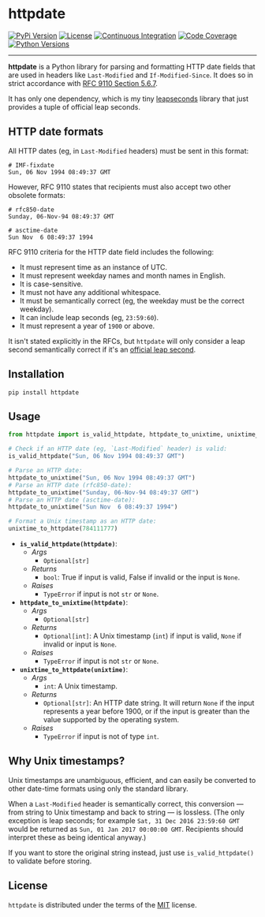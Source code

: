 # httpdate

[![PyPi Version][pypi-img]][pypi-url]
[![License][license-img]][license-url]
[![Continuous Integration][ci-img]][ci-url]
[![Code Coverage][coverage-img]][coverage-url]
[![Python Versions][python-img]][python-url]

[pypi-img]: https://img.shields.io/pypi/v/httpdate.svg
[pypi-url]: https://pypi.org/project/httpdate
[license-img]:  https://img.shields.io/github/license/jamielinux/httpdate.svg
[license-url]: https://github.com/jamielinux/httpdate/blob/main/LICENSE
[ci-img]: https://github.com/jamielinux/httpdate/actions/workflows/ci.yml/badge.svg
[ci-url]: https://github.com/jamielinux/httpdate/actions/workflows/ci.yml
[coverage-img]: https://img.shields.io/endpoint?url=https://gist.githubusercontent.com/jamielinux/f3b70fb7174f1a8a87f2185e80cbb2ef/raw/httpdate.covbadge.json
[coverage-url]: https://github.com/jamielinux/httpdate/actions/workflows/ci.yml
[python-img]: https://img.shields.io/pypi/pyversions/httpdate.svg
[python-url]: https://pypi.org/project/httpdate

---

**httpdate** is a Python library for parsing and formatting HTTP date fields that are
used in headers like `Last-Modified` and `If-Modified-Since`. It does so in strict
accordance with [RFC 9110 Section 5.6.7][0].

It has only one dependency, which is my tiny [leapseconds][1] library that just provides
a tuple of official leap seconds.

[0]: https://datatracker.ietf.org/doc/html/rfc9110#section-5.6.7
[1]: https://github.com/jamielinux/leapseconds

## HTTP date formats

All HTTP dates (eg, in `Last-Modified` headers) must be sent in this format:

```console
# IMF-fixdate
Sun, 06 Nov 1994 08:49:37 GMT
```

However, RFC 9110 states that recipients must also accept two other obsolete formats:

```console
# rfc850-date
Sunday, 06-Nov-94 08:49:37 GMT

# asctime-date
Sun Nov  6 08:49:37 1994
```

RFC 9110 criteria for the HTTP date field includes the following:

- It must represent time as an instance of UTC.
- It must represent weekday names and month names in English.
- It is case-sensitive.
- It must not have any additional whitespace.
- It must be semantically correct (eg, the weekday must be the correct weekday).
- It can include leap seconds (eg, `23:59:60`).
- It must represent a year of `1900` or above.

It isn't stated explicitly in the RFCs, but `httpdate` will only consider a leap second
semantically correct if it's an [official leap second][2].

[2]: https://www.ietf.org/timezones/data/leap-seconds.list

## Installation

```console
pip install httpdate
```

## Usage

```python
from httpdate import is_valid_httpdate, httpdate_to_unixtime, unixtime_to_httpdate

# Check if an HTTP date (eg, `Last-Modified` header) is valid:
is_valid_httpdate("Sun, 06 Nov 1994 08:49:37 GMT")

# Parse an HTTP date:
httpdate_to_unixtime("Sun, 06 Nov 1994 08:49:37 GMT")
# Parse an HTTP date (rfc850-date):
httpdate_to_unixtime("Sunday, 06-Nov-94 08:49:37 GMT")
# Parse an HTTP date (asctime-date):
httpdate_to_unixtime("Sun Nov  6 08:49:37 1994")

# Format a Unix timestamp as an HTTP date:
unixtime_to_httpdate(784111777)
```

- **`is_valid_httpdate(httpdate)`**:
  - *Args*
    - `Optional[str]`
  - *Returns*
    - `bool`: True if input is valid, False if invalid or the input is `None`.
  - *Raises*
    - `TypeError` if input is not `str` or `None`.
- **`httpdate_to_unixtime(httpdate)`**:
  - *Args*
    - `Optional[str]`
  - *Returns*
    - `Optional[int]`: A Unix timestamp (`int`) if input is valid, `None` if invalid
      or input is `None`.
  - *Raises*
    - `TypeError` if input is not `str` or `None`.
- **`unixtime_to_httpdate(unixtime)`**:
  - *Args*
    - `int`: A Unix timestamp.
  - *Returns*
    - `Optional[str]`: An HTTP date string. It will return `None` if the input
      represents a year before 1900, or if the input is greater than the value supported
      by the operating system.
  - *Raises*
    - `TypeError` if input is not of type `int`.

## Why Unix timestamps?

Unix timestamps are unambiguous, efficient, and can easily be converted to other
date-time formats using only the standard library.

When a `Last-Modified` header is semantically correct, this conversion — from string to
Unix timestamp and back to string — is lossless. (The only exception is leap seconds;
for example `Sat, 31 Dec 2016 23:59:60 GMT` would be returned as `Sun, 01 Jan 2017
00:00:00 GMT`. Recipients should interpret these as being identical anyway.)

If you want to store the original string instead, just use `is_valid_httpdate()` to
validate before storing.

## License

`httpdate` is distributed under the terms of the [MIT][license] license.

[license]: https://spdx.org/licenses/MIT.html
